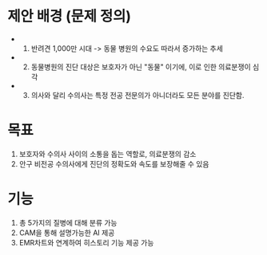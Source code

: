 # 제안 배경 (문제 정의)
- 1. 반려견 1,000만 시대 -> 동물 병원의 수요도 따라서 증가하는 추세
- 2. 동물병원의 진단 대상은 보호자가 아닌 "동물" 이기에, 이로 인한 의료분쟁이 심각
- 3. 의사와 달리 수의사는 특정 전공 전문의가 아니더라도 모든 분야를 진단함. 

# 목표
1. 보호자와 수의사 사이의 소통을 돕는 역할로, 의료분쟁의 감소
2. 안구 비전공 수의사에게 진단의 정확도와 속도를 보장해줄 수 있음
  
# 기능 
  1. 총 5가지의 질병에 대해 분류 가능
  2. CAM을 통해 설명가능한 AI 제공
  3. EMR차트와 연계하여 히스토리 기능 제공 가능
